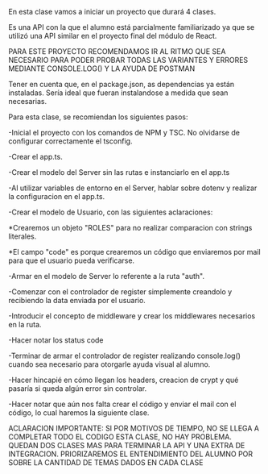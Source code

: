 En esta clase vamos a iniciar un proyecto que durará 4 clases.

Es una API con la que el alumno está parcialmente familiarizado ya que se utilizó una API similar en el proyecto final del módulo de React.

PARA ESTE PROYECTO RECOMENDAMOS IR AL RITMO QUE SEA NECESARIO PARA PODER PROBAR TODAS LAS VARIANTES Y ERRORES MEDIANTE CONSOLE.LOG() Y LA AYUDA DE POSTMAN

Tener en cuenta que, en el package.json, as dependencias ya están instaladas. Sería ideal que fueran instalandose a medida que sean necesarias.

Para esta clase, se recomiendan los siguientes pasos:

-Inicial el proyecto con los comandos de NPM y TSC. No olvidarse de configurar correctamente el tsconfig.

-Crear el app.ts.

-Crear el modelo del Server sin las rutas e instanciarlo en el app.ts

-Al utilizar variables de entorno en el Server, hablar sobre dotenv y realizar la configuracion en el app.ts.

-Crear el modelo de Usuario, con las siguientes aclaraciones:

\*Crearemos un objeto "ROLES" para no realizar comparacion con strings literales.

\*El campo "code" es porque crearemos un código que enviaremos por mail para que el usuario pueda verificarse.

-Armar en el modelo de Server lo referente a la ruta "auth".

-Comenzar con el controlador de register simplemente creandolo y recibiendo la data enviada por el usuario.

-Introducir el concepto de middleware y crear los middlewares necesarios en la ruta.

-Hacer notar los status code

-Terminar de armar el controlador de register realizando console.log() cuando sea necesario para otorgarle ayuda visual al alumno.

-Hacer hincapié en cómo llegan los headers, creacion de crypt y qué pasaría si queda algún error sin controlar.

-Hacer notar que aún nos falta crear el código y enviar el mail con el código, lo cual haremos la siguiente clase.

ACLARACION IMPORTANTE: SI POR MOTIVOS DE TIEMPO, NO SE LLEGA A COMPLETAR TODO EL CODIGO ESTA CLASE, NO HAY PROBLEMA. QUEDAN DOS CLASES MAS PARA TERMINAR LA API Y UNA EXTRA DE INTEGRACION. PRIORIZAREMOS EL ENTENDIMIENTO DEL ALUMNO POR SOBRE LA CANTIDAD DE TEMAS DADOS EN CADA CLASE
